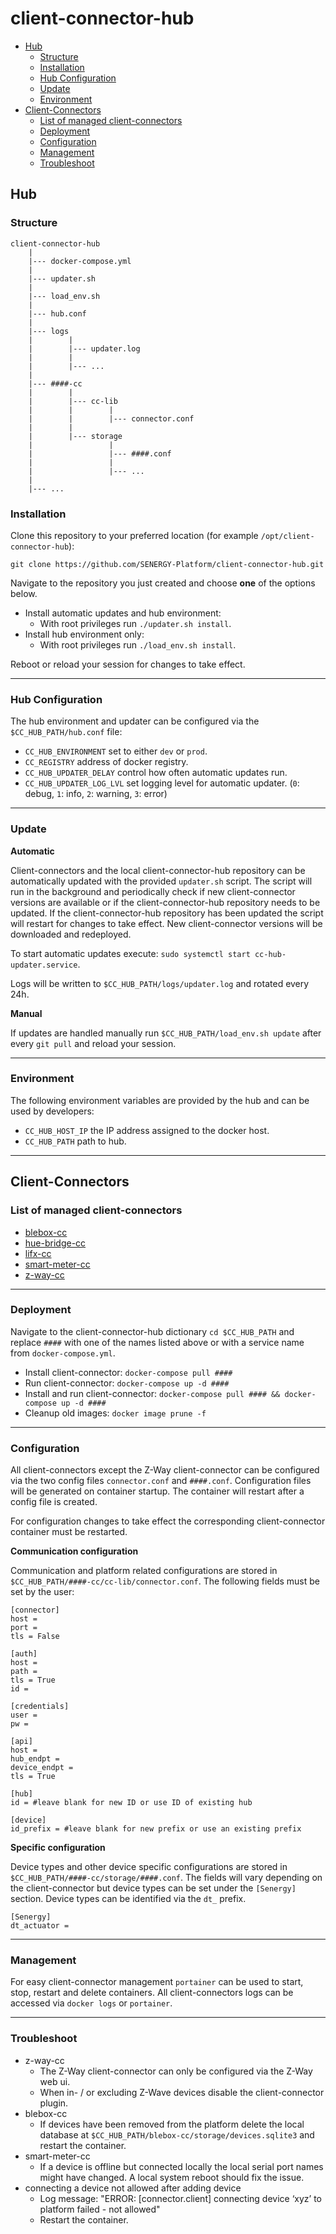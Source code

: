# client-connector-hub

 - [Hub](#hub)
	 - [Structure](#structure)
	 - [Installation](#installation)
	 - [Hub Configuration](#hub-configuration)
	 - [Update](#update)
	 - [Environment](#environment)
 - [Client-Connectors](#client-connectors)
	 - [List of managed client-connectors](#list-of-managed-client-connectors)
	 - [Deployment](#deployment)
	 - [Configuration](#configuration)
	 - [Management](#management)
	 - [Troubleshoot](#troubleshoot)

## Hub

### Structure

    client-connector-hub
        |
        |--- docker-compose.yml
        |
        |--- updater.sh
        |
        |--- load_env.sh
        |
        |--- hub.conf
        |
        |--- logs
        |        |
        |        |--- updater.log
        |        |
        |        |--- ...
        |
        |--- ####-cc
        |        |
        |        |--- cc-lib
        |        |        |
        |        |        |--- connector.conf
        |        |
        |        |--- storage
        |                 |
        |                 |--- ####.conf
        |                 |
        |                 |--- ...
        |
        |--- ...

### Installation

Clone this repository to your preferred location (for example `/opt/client-connector-hub`):

`git clone https://github.com/SENERGY-Platform/client-connector-hub.git`

Navigate to the repository you just created and choose **one** of the options below.

 - Install automatic updates and hub environment:
	 - With root privileges run `./updater.sh install`.
 - Install hub environment only:
	 - With root privileges run `./load_env.sh install`.

Reboot or reload your session for changes to take effect.

---

### Hub Configuration

The hub environment and updater can be configured via the `$CC_HUB_PATH/hub.conf` file:

 - `CC_HUB_ENVIRONMENT` set to either `dev` or `prod`.
 - `CC_REGISTRY` address of docker registry.
 - `CC_HUB_UPDATER_DELAY` control how often automatic updates run.
 - `CC_HUB_UPDATER_LOG_LVL` set logging level for automatic updater. (`0`: debug, `1`: info, `2`: warning, `3`: error)

---

### Update

**Automatic**

Client-connectors and the local client-connector-hub repository can be automatically updated with the provided `updater.sh` script. The script will run in the background and periodically check if new client-connector versions are available or if the client-connector-hub repository needs to be updated. If the client-connector-hub repository has been updated the script will restart for changes to take effect. New client-connector versions will be downloaded and redeployed.

To start automatic updates execute: `sudo systemctl start cc-hub-updater.service`.

Logs will be written to `$CC_HUB_PATH/logs/updater.log` and rotated every 24h.

**Manual**

If updates are handled manually run `$CC_HUB_PATH/load_env.sh update` after every `git pull` and reload your session.

---

### Environment

The following environment variables are provided by the hub and can be used by developers:

 - `CC_HUB_HOST_IP` the IP address assigned to the docker host.
 - `CC_HUB_PATH` path to hub.

---

## Client-Connectors

### List of managed client-connectors

- [blebox-cc](https://github.com/SENERGY-Platform/blebox-connector)
- [hue-bridge-cc](https://github.com/SENERGY-Platform/hue-bridge-connector)
- [lifx-cc](https://github.com/SENERGY-Platform/lifx-connector)
- [smart-meter-cc](https://github.com/SENERGY-Platform/smart-meter-connector)
- [z-way-cc](https://github.com/SENERGY-Platform/zway-connector)

---

### Deployment

Navigate to the client-connector-hub dictionary `cd $CC_HUB_PATH` and replace `####` with one of the names listed above or with a service name from `docker-compose.yml`.

 - Install client-connector: `docker-compose pull ####`
 - Run client-connector: `docker-compose up -d ####`
 - Install and run client-connector: `docker-compose pull #### && docker-compose up -d ####`
 - Cleanup old images: `docker image prune -f`

---

### Configuration

All client-connectors except the Z-Way client-connector can be configured via the two config files `connector.conf` and `####.conf`.
Configuration files will be generated on container startup. The container will restart after a config file is created.

For configuration changes to take effect the corresponding client-connector container must be restarted.

**Communication configuration**

Communication and platform related configurations are stored in `$CC_HUB_PATH/####-cc/cc-lib/connector.conf`. The following fields must be set by the user:

    [connector]
    host =
    port =
    tls = False

    [auth]
    host =
    path =
    tls = True
    id =

    [credentials]
    user =
    pw =

    [api]
    host =
    hub_endpt =
    device_endpt =
    tls = True

    [hub]
    id = #leave blank for new ID or use ID of existing hub

    [device]
    id_prefix = #leave blank for new prefix or use an existing prefix

**Specific configuration**

Device types and other device specific configurations are stored in `$CC_HUB_PATH/####-cc/storage/####.conf`. The fields will vary depending on the client-connector but device types can be set under the `[Senergy]` section. Device types can be identified via the `dt_` prefix.

    [Senergy]
    dt_actuator =

---

### Management

For easy client-connector management `portainer` can be used to start, stop, restart and delete containers.
All client-connectors logs can be accessed via `docker logs` or `portainer`.

---

### Troubleshoot

- z-way-cc
	- The Z-Way client-connector can only be configured via the Z-Way web ui.
	- When in- / or excluding Z-Wave devices disable the client-connector plugin.
- blebox-cc
	- If devices have been removed from the platform delete the local database at `$CC_HUB_PATH/blebox-cc/storage/devices.sqlite3` and restart the container.
- smart-meter-cc
	- If a device is offline but connected locally the local serial port names might have changed. A local system reboot should fix the issue.
- connecting a device not allowed after adding device
	- Log message: "ERROR: [connector.client] connecting device ‘xyz’ to platform failed - not allowed"
	- Restart the container.
